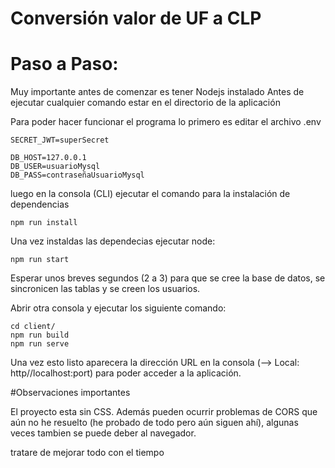# Conversión valor de UF a CLP

# Paso a Paso:

Muy importante antes de comenzar es tener Nodejs instalado
Antes de ejecutar cualquier comando estar en el directorio de la aplicación

Para poder hacer funcionar el programa lo primero es editar el archivo .env

```
SECRET_JWT=superSecret

DB_HOST=127.0.0.1
DB_USER=usuarioMysql
DB_PASS=contraseñaUsuarioMysql

```

luego en la consola (CLI) ejecutar el comando para la instalación de dependencias

```
npm run install
```

Una vez instaldas las dependecias ejecutar node:

```
npm run start
```

Esperar unos breves segundos (2 a 3) para que se cree la base de datos, se sincronicen las tablas y se creen los usuarios.

Abrir otra consola y ejecutar los siguiente comando:

```
cd client/
npm run build
npm run serve

```

Una vez esto listo aparecera la dirección URL en la consola (--> Local: http//localhost:port) para poder acceder a la aplicación.

#Observaciones importantes

El proyecto esta sin CSS. Además pueden ocurrir problemas de CORS que aún no he resuelto (he probado de todo pero aún siguen ahí), algunas veces tambien se puede deber al navegador.

tratare de mejorar todo con el tiempo
